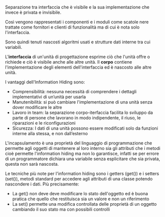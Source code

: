 Separazione tra interfaccia che è visibile e la sua implementazione che invece è privata e invisibile.

Così vengono rappresentati i componenti e i moduli come scatole nere trattate come fornitori e clienti di funzionalità ma di cui è nota solo l'interfaccia.

Sono quindi tenuti nascosti algoritmi usati e strutture dati interne tra cui variabili.

L'**interfaccia** di un'unità di progettazione esprime ciò che l'unità offre o richiede e ciò è visibile anche alle altre unità.
Il **corpo** contiene l'implementazione degli elementi dell'interfaccia ed è nascosto alle altre unità.

I vantaggi dell'Information Hiding sono:
- Comprensibilità: nessuna necessità di comprendere i dettagli implementativi di un’unità per usarla
- Manutenibilità: si può cambiare l'implementazione di una unità senza dover modificare le altre
- Lavoro in team: la separazione corpo-iterfaccia facilita lo sviluppo da parte di persone che lavorano in modo indipendente, il riuso, le riparazioni e le riconfigurazioni
- Sicurezza: I dati di una unità possono essere modificati solo da funzioni interne alla stessa, e non dall’esterno

L'incapsulamento è una proprietà del linguaggio di programmazione che permette agli oggetti di mantenere al loro interno sia gli attributi che i metodi cioè permette l'information hiding ma non lo garantisce, infatti se per errore di un programmatore dichiara una variabile senza esplicitare che sia privata, questa non sarà nascosta.

Le tecniche più note per l'information hiding sono i getters (get()) e i setters (set()), metodi standard per accedere agli attributi di una classe potendo nascondere i dati.
Più precisamente:
- La get() non deve deve modificare lo stato dell'oggetto ed è buona pratica che quello che restituisca sia un valore e non un riferimento
- La set() permette una modifica controllata delle proprietà di un oggetto cambiando il suo stato ma con possibili controlli